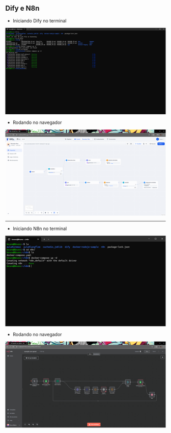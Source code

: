 Dify e N8n
--

- Iniciando Dify no terminal
  
![alt text](terminal.png)


- Rodando no navegador

![alt text](navegador.png)

---

- Iniciando N8n no terminal

![alt text](terminaln8n.png)

- Rodando no navegador

![alt text](navegadorn8n.png)